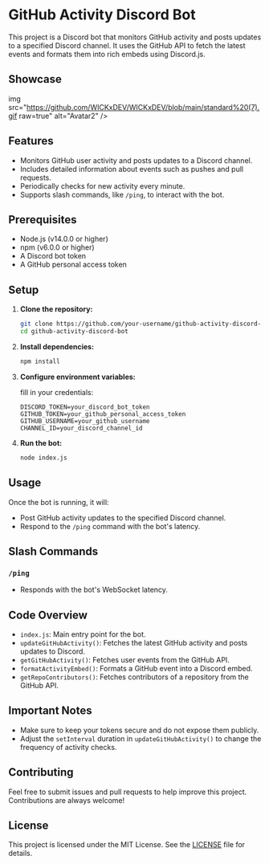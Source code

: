 # GitHub Activity Discord Bot

This project is a Discord bot that monitors GitHub activity and posts updates to a specified Discord channel. It uses the GitHub API to fetch the latest events and formats them into rich embeds using Discord.js.

## Showcase

img src="https://github.com/WICKxDEV/WICKxDEV/blob/main/standard%20(7).gif raw=true" alt="Avatar2" />

## Features

- Monitors GitHub user activity and posts updates to a Discord channel.
- Includes detailed information about events such as pushes and pull requests.
- Periodically checks for new activity every minute.
- Supports slash commands, like `/ping`, to interact with the bot.

## Prerequisites

- Node.js (v14.0.0 or higher)
- npm (v6.0.0 or higher)
- A Discord bot token
- A GitHub personal access token

## Setup

1. **Clone the repository:**

   ```sh
   git clone https://github.com/your-username/github-activity-discord-bot.git
   cd github-activity-discord-bot
   ```

2. **Install dependencies:**

   ```sh
   npm install
   ```

3. **Configure environment variables:**

   fill in your credentials:

   ```
   DISCORD_TOKEN=your_discord_bot_token
   GITHUB_TOKEN=your_github_personal_access_token
   GITHUB_USERNAME=your_github_username
   CHANNEL_ID=your_discord_channel_id
   ```

4. **Run the bot:**
   ```sh
   node index.js
   ```

## Usage

Once the bot is running, it will:

- Post GitHub activity updates to the specified Discord channel.
- Respond to the `/ping` command with the bot's latency.

## Slash Commands

### `/ping`

- Responds with the bot's WebSocket latency.

## Code Overview

- `index.js`: Main entry point for the bot.
- `updateGitHubActivity()`: Fetches the latest GitHub activity and posts updates to Discord.
- `getGitHubActivity()`: Fetches user events from the GitHub API.
- `formatActivityEmbed()`: Formats a GitHub event into a Discord embed.
- `getRepoContributors()`: Fetches contributors of a repository from the GitHub API.

## Important Notes

- Make sure to keep your tokens secure and do not expose them publicly.
- Adjust the `setInterval` duration in `updateGitHubActivity()` to change the frequency of activity checks.

## Contributing

Feel free to submit issues and pull requests to help improve this project. Contributions are always welcome!

## License

This project is licensed under the MIT License. See the [LICENSE](LICENSE) file for details.
